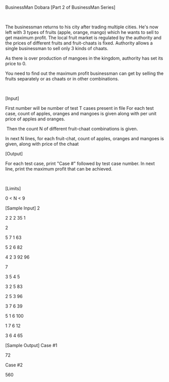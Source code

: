 BusinessMan Dobara [Part 2 of BusinessMan Series] 

﻿ 

The businessman returns to his city after trading multiple cities. He's now left with 3 types of fruits (apple, orange, mango) which he wants to sell to get maximum profit. The local fruit market is regulated by the authority and the prices of different fruits and fruit-chaats is fixed. Authority allows a single businessman to sell only 3 kinds of chaats. 

As there is over production of mangoes in the kingdom, authority has set its price to 0. 

 

You need to find out the maximum profit businessman can get by selling the fruits separately or as chaats or in other combinations.

﻿  


[Input] 

 First number will be number of test T cases present in file
 For each test case, count of apples, oranges and mangoes is given along with per unit price of apples and oranges.  

﻿ Then the count N of different fruit-chaat combinations is given.

 In next N lines, for each fruit-chat, count of apples, oranges and mangoes is given, along with price of the chaat 
 
[Output] 

 For each test case, print "Case #" followed by test case number. In next line, print the maximum profit that can be achieved.

﻿ 

[Limits] 

 0 < N < 9 

 

[Sample Input]
2

2 2 2 35 1

2

5 7 1 63

5 2 6 82

4 2 3 92 96

7

3 5 4 5

3 2 5 83

2 5 3 96

3 7 6 39

5 1 6 100

1 7 6 12

3 6 4 65



[Sample Output]
Case #1

72

Case #2

560 
